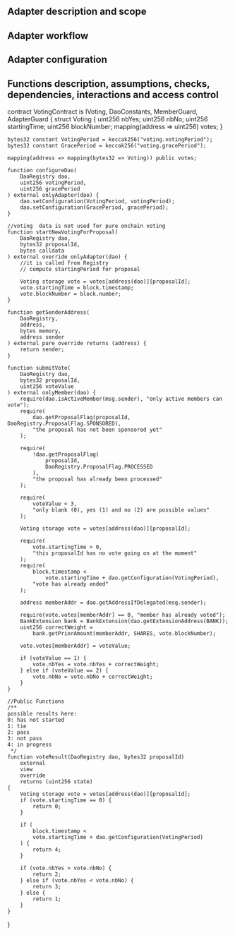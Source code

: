 ## Adapter description and scope

## Adapter workflow

## Adapter configuration

## Functions description, assumptions, checks, dependencies, interactions and access control

contract VotingContract is IVoting, DaoConstants, MemberGuard, AdapterGuard {
    struct Voting {
        uint256 nbYes;
        uint256 nbNo;
        uint256 startingTime;
        uint256 blockNumber;
        mapping(address => uint256) votes;
    }

    bytes32 constant VotingPeriod = keccak256("voting.votingPeriod");
    bytes32 constant GracePeriod = keccak256("voting.gracePeriod");

    mapping(address => mapping(bytes32 => Voting)) public votes;

    function configureDao(
        DaoRegistry dao,
        uint256 votingPeriod,
        uint256 gracePeriod
    ) external onlyAdapter(dao) {
        dao.setConfiguration(VotingPeriod, votingPeriod);
        dao.setConfiguration(GracePeriod, gracePeriod);
    }

    //voting  data is not used for pure onchain voting
    function startNewVotingForProposal(
        DaoRegistry dao,
        bytes32 proposalId,
        bytes calldata
    ) external override onlyAdapter(dao) {
        //it is called from Registry
        // compute startingPeriod for proposal

        Voting storage vote = votes[address(dao)][proposalId];
        vote.startingTime = block.timestamp;
        vote.blockNumber = block.number;
    }

    function getSenderAddress(
        DaoRegistry,
        address,
        bytes memory,
        address sender
    ) external pure override returns (address) {
        return sender;
    }

    function submitVote(
        DaoRegistry dao,
        bytes32 proposalId,
        uint256 voteValue
    ) external onlyMember(dao) {
        require(dao.isActiveMember(msg.sender), "only active members can vote");
        require(
            dao.getProposalFlag(proposalId, DaoRegistry.ProposalFlag.SPONSORED),
            "the proposal has not been sponsored yet"
        );

        require(
            !dao.getProposalFlag(
                proposalId,
                DaoRegistry.ProposalFlag.PROCESSED
            ),
            "the proposal has already been processed"
        );

        require(
            voteValue < 3,
            "only blank (0), yes (1) and no (2) are possible values"
        );

        Voting storage vote = votes[address(dao)][proposalId];

        require(
            vote.startingTime > 0,
            "this proposalId has no vote going on at the moment"
        );
        require(
            block.timestamp <
                vote.startingTime + dao.getConfiguration(VotingPeriod),
            "vote has already ended"
        );

        address memberAddr = dao.getAddressIfDelegated(msg.sender);

        require(vote.votes[memberAddr] == 0, "member has already voted");
        BankExtension bank = BankExtension(dao.getExtensionAddress(BANK));
        uint256 correctWeight =
            bank.getPriorAmount(memberAddr, SHARES, vote.blockNumber);

        vote.votes[memberAddr] = voteValue;

        if (voteValue == 1) {
            vote.nbYes = vote.nbYes + correctWeight;
        } else if (voteValue == 2) {
            vote.nbNo = vote.nbNo + correctWeight;
        }
    }

    //Public Functions
    /**
    possible results here:
    0: has not started
    1: tie
    2: pass
    3: not pass
    4: in progress
     */
    function voteResult(DaoRegistry dao, bytes32 proposalId)
        external
        view
        override
        returns (uint256 state)
    {
        Voting storage vote = votes[address(dao)][proposalId];
        if (vote.startingTime == 0) {
            return 0;
        }

        if (
            block.timestamp <
            vote.startingTime + dao.getConfiguration(VotingPeriod)
        ) {
            return 4;
        }

        if (vote.nbYes > vote.nbNo) {
            return 2;
        } else if (vote.nbYes < vote.nbNo) {
            return 3;
        } else {
            return 1;
        }
    }
}
